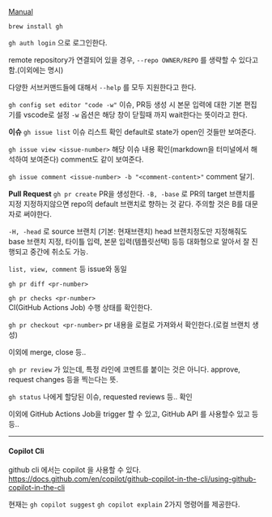 [Manual](https://cli.github.com/manual)


`brew install gh`

`gh auth login` 으로 로그인한다.

remote repository가 연결되어 있을 경우, `--repo OWNER/REPO` 를 생략할 수 있다고 함.(이외에는 명시)

다양한 서브커맨드들에 대해서 `--help` 를 모두 지원한다고 한다.

`gh config set editor "code -w"`
이슈, PR등 생성 시 본문 입력에 대한 기본 편집기를 vscode로 설정
`-w` 옵션은 해당 창이 닫힐때 까지 wait한다는 뜻이라고 한다.


**이슈**
`gh issue list`
이슈 리스트 확인
default로 state가 open인 것들만 보여준다.

`gh issue view <issue-number>`
해당 이슈 내용 확인(markdown을 터미널에서 해석하여 보여준다)
comment도 같이 보여준다.

`gh issue comment <issue-number> -b "<comment-content>"`
comment 달기.




**Pull Request**
`gh pr create`
PR을 생성한다.
`-B, -base` 로 PR의 target 브랜치를 지정
지정하지않으면 repo의 default 브랜치로 향하는 것 같다.
주의할 것은 B를 대문자로 써야한다.

`-H, -head` 로 source 브랜치 (기본: 현재브랜치)
head 브랜치정도만 지정해줘도 
base 브랜치 지정, 타이틀 입력, 본문 입력(템플릿선택) 등등 대화형으로 알아서 잘 진행되고 중간에 취소도 가능.

`list, view, comment` 등 issue와 동일

`gh pr diff <pr-number>`

`gh pr checks <pr-number>`  
CI(GitHub Actions Job) 수행 상태를 확인한다.

`gh pr checkout <pr-number>`
pr 내용을 로컬로 가져와서 확인한다.(로컬 브랜치 생성)

이외에 merge, close 등..

`gh pr review` 가 있는데, 특정 라인에 코멘트를 붙이는 것은 아니다. approve, request changes 등을 찍는다는 뜻.


`gh status`
나에게 할당된 이슈, requested reviews 등.. 확인


이외에 GitHub Actions Job을 trigger 할 수 있고,
GitHub API 를 사용할수 있고 등등..


---

#### Copilot Cli

github cli 에서는 copilot 을 사용할 수 있다.
https://docs.github.com/en/copilot/github-copilot-in-the-cli/using-github-copilot-in-the-cli

현재는
`gh copilot suggest`
`gh copilot explain`
2가지 명령어를 제공한다.